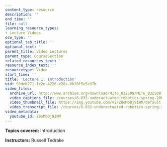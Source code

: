 ```yaml
---
content_type: resource
description: ''
end_time: ''
file: null
learning_resource_types:
- Lecture Videos
ocw_type: ''
optional_tab_title: ''
optional_text: ''
parent_title: Video Lectures
parent_type: CourseSection
related_resources_text: ''
resource_index_text: ''
resourcetype: Video
start_time: ''
title: 'Lecture 1: Introduction'
uid: 99deb271-fe2e-4226-e28a-8b20f5e5c97b
video_files:
  archive_url: http://www.archive.org/download/MIT6_832S09/MIT6_832S09lec01_300k.mp4
  video_captions_file: /courses/6-832-underactuated-robotics-spring-2009/a7f98b7d08b3598685f2f453bc50234f_Z8oMbOj9IWM.vtt
  video_thumbnail_file: https://img.youtube.com/vi/Z8oMbOj9IWM/default.jpg
  video_transcript_file: /courses/6-832-underactuated-robotics-spring-2009/0b3edf7ea4725b09c9d692974b39c4b3_Z8oMbOj9IWM.pdf
video_metadata:
  youtube_id: Z8oMbOj9IWM
---
```


**Topics covered:** Introduction

**Instructors:** Russell Tedrake